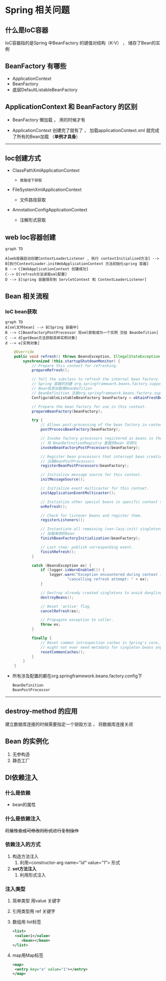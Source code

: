 # Spring 相关问题

## 什么是IoC容器

IoC容器指的是Spring 中BeanFactory 的键值对结构（K-V） ， 储存了Bean的实例

## BeanFactory 有哪些

- ApplicationContext 
- BeanFactory 
- 底层DefaultListableBeanFactory

## ApplicationContext  和 BeanFactory  的区别

- BeanFactory 懒加载 ， 用的时候才有

- ApplicationContext  创建完了就有了 ， 加载applicationContext.xml 就完成了所有的Bean加载 （**单例才具备**）

  

---

## Ioc创建方式

- ClassPathXmlApplicationContext
  - 	类路径下获取
- FileSystemXmlApplicationContext
  - 文件路径获取
- AnnotationConfigApplicationContext

  - 注解形式获取

## web Ioc容器创建

```mermaid
graph TD
 
A[web容器启动创建ContextLoaderListener , 执行 contextInitialized方法] --> B[执行ContextLoader.initWebApplicationContext 方法初始化spring 容器]
B --> C[WebApplicationContext 创建成功]
C--> D[refresh方法读取xml配置]
D --> E[spring 容器保存到 ServletContext 和 ContextLoaderListener]

```

## Bean 相关流程

### IoC bean获取

```mermaid
graph TD
A[xml文件bean] --> B[Spring 容器中]
B --> C[BeanFactoryPostProcessor 将xml获取成为一个实例 交给 BeanDefition]
C --> d[getBean方法获取具体实例对象]
d --> e[实例对象]

```

```java
	@Override
	public void refresh() throws BeansException, IllegalStateException {
		synchronized (this.startupShutdownMonitor) {
			// Prepare this context for refreshing.
			prepareRefresh();

			// Tell the subclass to refresh the internal bean factory.
			// Spring 容器的创建 org.springframework.beans.factory.support.DefaultListableBeanFactory
            // Bean信息加载类BeanDefition 
            // BeanDefinition 注册org.springframework.beans.factory.support.BeanDefinitionRegistry
            ConfigurableListableBeanFactory beanFactory = obtainFreshBeanFactory();

			// Prepare the bean factory for use in this context.
			prepareBeanFactory(beanFactory);

			try {
				// Allows post-processing of the bean factory in context subclasses.
				postProcessBeanFactory(beanFactory);

				// Invoke factory processors registered as beans in the context.
                // 将 BeanDefinitionRegistry 里面的bean 实例化 
				invokeBeanFactoryPostProcessors(beanFactory);

				// Register bean processors that intercept bean creation.
				// 注册BeanPostProcessors
                registerBeanPostProcessors(beanFactory);

				// Initialize message source for this context.
				initMessageSource();

				// Initialize event multicaster for this context.
				initApplicationEventMulticaster();

				// Initialize other special beans in specific context subclasses.
				onRefresh();

				// Check for listener beans and register them.
				registerListeners();

				// Instantiate all remaining (non-lazy-init) singletons.
				// 加载单例的bean
                finishBeanFactoryInitialization(beanFactory);

				// Last step: publish corresponding event.
				finishRefresh();
			}

			catch (BeansException ex) {
				if (logger.isWarnEnabled()) {
					logger.warn("Exception encountered during context initialization - " +
							"cancelling refresh attempt: " + ex);
				}

				// Destroy already created singletons to avoid dangling resources.
				destroyBeans();

				// Reset 'active' flag.
				cancelRefresh(ex);

				// Propagate exception to caller.
				throw ex;
			}

			finally {
				// Reset common introspection caches in Spring's core, since we
				// might not ever need metadata for singleton beans anymore...
				resetCommonCaches();
			}
		}
	}

```

- 所有涉及配置的都在org.springframework.beans.factory.config下

  ```java
  BeanDefinition
  BeanPostProcessor
  ```



-----

## **destroy-method** 的应用

建立数据库连接的时候需要指定一个销毁方法 ， 将数据库连接关闭

## Bean 的实例化

1. 无参构造
2. 静态工厂

## DI依赖注入

### 什么是依赖

- bean的属性

### 什么是依赖注入

~~将属性变成可修改的形式进行复制操作~~ 

### 依赖注入的方式

1. 构造方法注入
   1. 利用<constructor-arg name=*"id"* value=*"1"*></constructor-arg> 形式
2. **set方法注入**
   1. 利用<property name="target" ref="woman"></property>形式注入

### 注入类型

1. 简单类型 用value 关键字

2. 引用类型用 ref 关键字

3. 数组用 list标签

   ```xml
   <list>
   	<value>1</value>
       <bean></bean>
   </list>
   ```

4. map用Map标签

   ```xml
   <map>
   	<entry key="a" value="1"></entry>
   </map>
   ```

   
